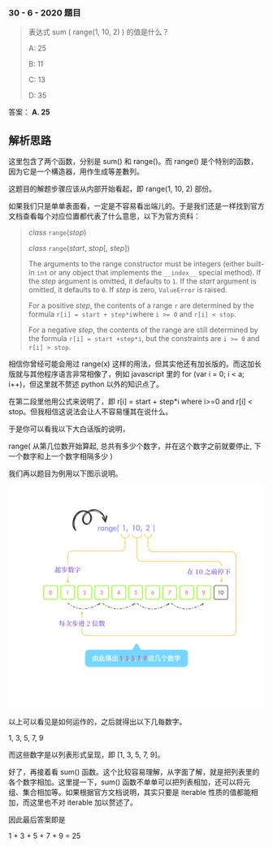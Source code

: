 ### 30 - 6 - 2020 題目

> 表达式 sum ( range(1, 10, 2) ) 的值是什么？
>
> A: 25
>
> B: 11
>
> C: 13
>
> D: 35

答案： **A. 25**

## 解析思路

这里包含了两个函数，分别是 sum() 和 range()。而 range() 是个特别的函数，因为它是一个構造器，用作生成等差數列。

这题目的解题步骤应该从内部开始看起，即 range(1, 10, 2) 部份。

如果我们只是单单表面看，一定是不容易看出端儿的。于是我们还是一样找到官方文档查看每个对应位置都代表了什么意思，以下为官方资料：

> *class* `range`(*stop*)
>
> *class* `range`(*start*, *stop*[, *step*])
>
> The arguments to the range constructor must be integers (either built-in `int` or any object that implements the `__index__` special method). If the *step* argument is omitted, it defaults to `1`. If the *start* argument is omitted, it defaults to `0`. If *step* is zero, `ValueError` is raised.
>
> For a positive *step*, the contents of a range `r` are determined by the formula `r[i] = start + step*i`where `i >= 0` and `r[i] < stop`.
>
> For a negative *step*, the contents of the range are still determined by the formula `r[i] = start +step*i`, but the constraints are `i >= 0` and `r[i] > stop`.

相信你曾经可能会用过 range(x) 这样的用法，但其实他还有加长版的。而这加长版就与其他程序语言非常相像了，例如 javascript 里的 for (var i = 0; i < a; i++)，但这里就不赘述 python 以外的知识点了。

在第二段里他用公式来说明了，即 r[i] = start + step*i where i>=0 and r[i] < stop。但我相信这说法会让人不容易懂其在说什么。

于是你可以看我以下大白话版的说明，

range( 从第几位数开始算起,   总共有多少个数字，并在这个数字之前就要停止,   下一个数字和上一个数字相隔多少 )

我们再以题目为例用以下图示说明。

![](./images/200630_range.jpg)

以上可以看见是如何运作的，之后就得出以下几毎数字。

1, 3, 5, 7, 9

而这些数字是以列表形式呈现，即 [1, 3, 5, 7, 9]。

好了，再接着看 sum() 函数。这个比较容易理解，从字面了解，就是把列表里的各个数字相加。这里提一下，sum() 函数不单单可以把列表相加，还可以将元组、集合相加等。如果根据官方文档说明，其实只要是 iterable 性质的值都能相加，而这里也不对 iterable 加以赘述了。

因此最后答案即是

1 + 3 + 5 + 7 + 9 = 25